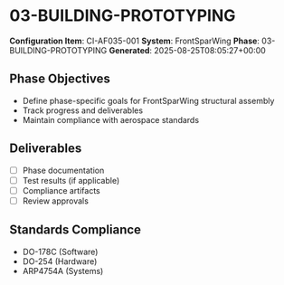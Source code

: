 # 03-BUILDING-PROTOTYPING

**Configuration Item**: CI-AF035-001
**System**: FrontSparWing
**Phase**: 03-BUILDING-PROTOTYPING
**Generated**: 2025-08-25T08:05:27+00:00

## Phase Objectives
- Define phase-specific goals for FrontSparWing structural assembly
- Track progress and deliverables
- Maintain compliance with aerospace standards

## Deliverables
- [ ] Phase documentation
- [ ] Test results (if applicable)
- [ ] Compliance artifacts
- [ ] Review approvals

## Standards Compliance
- DO-178C (Software)
- DO-254 (Hardware)
- ARP4754A (Systems)

